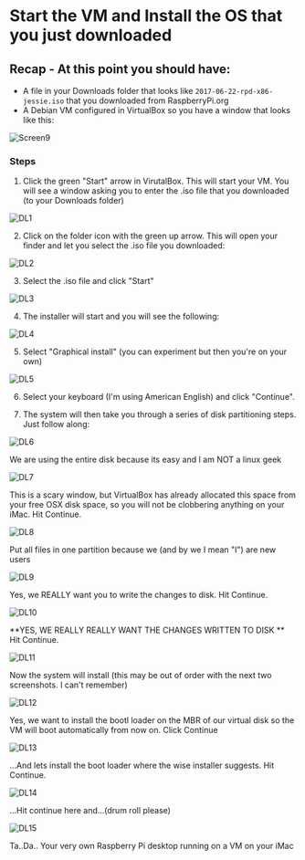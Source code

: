# Start the VM and Install the OS that you just downloaded

## Recap - At this point you should have:

* A file in your Downloads folder that looks like `2017-06-22-rpd-x86-jessie.iso` that you downloaded from RaspberryPi.org
* A Debian VM configured in VirtualBox so you have a window that looks like this:

![Screen9](https://user-images.githubusercontent.com/26580126/33409179-00bd6cce-d548-11e7-8f31-8fa99f4ef14a.png)

### Steps
1. Click the green "Start" arrow in VirutalBox.  This will start your VM.  You will see a window asking you to enter the .iso file that you downloaded (to your Downloads folder)

![DL1](https://user-images.githubusercontent.com/26580126/33412042-2f56bcb6-d557-11e7-9fdb-00dfb483a638.png)

2. Click on the folder icon with the green up arrow.  This will open your finder and let you select the .iso file you downloaded:

![DL2](https://user-images.githubusercontent.com/26580126/33412074-4a69ac66-d557-11e7-95d2-e5edacefa12f.png)

3. Select the .iso file and click "Start"

![DL3](https://user-images.githubusercontent.com/26580126/33412087-5ee2c15a-d557-11e7-9fc7-ac3046b8a2ec.png)

4. The installer will start and you will see the following:

![DL4](https://user-images.githubusercontent.com/26580126/33412119-7a878b16-d557-11e7-99bf-8b29125d8ae1.png)

5. Select "Graphical install" (you can experiment but then you're on your own)

![DL5](https://user-images.githubusercontent.com/26580126/33412139-8f35b696-d557-11e7-91b0-f5fc74261f79.png)

6. Select your keyboard (I'm using American English) and click "Continue".

7. The system will then take you through a series of disk partitioning steps.  Just follow along:

![DL6](https://user-images.githubusercontent.com/26580126/33412190-de333dfe-d557-11e7-8ace-806de8f5e155.png)

We are using the entire disk because its easy and I am NOT a linux geek

![DL7](https://user-images.githubusercontent.com/26580126/33412200-eca41d36-d557-11e7-95da-dfc783bbbfc2.png)

This is a scary window, but VirtualBox has already allocated this space from your free OSX disk space, so you will not be clobbering anything on your iMac.  Hit Continue.

![DL8](https://user-images.githubusercontent.com/26580126/33412206-fc411f50-d557-11e7-9ac2-8d34cc73eacf.png)

Put all files in one partition because we (and by we I mean "I") are new users

![DL9](https://user-images.githubusercontent.com/26580126/33412221-1070faa4-d558-11e7-92a4-1bdcf297fba1.png)

Yes, we REALLY want you to write the changes to disk.  Hit Continue.

![DL10](https://user-images.githubusercontent.com/26580126/33412238-23d40320-d558-11e7-8ac1-19ded77c43a6.png)

**YES, WE REALLY REALLY WANT THE CHANGES WRITTEN TO DISK **  Hit Continue.

![DL11](https://user-images.githubusercontent.com/26580126/33412298-773a8412-d558-11e7-8eee-35ec95305c56.png)

Now the system will install (this may be out of order with the next two screenshots. I can't remember)

![DL12](https://user-images.githubusercontent.com/26580126/33412318-90d41d8e-d558-11e7-8177-0bc675de972e.png)

Yes, we want to install the bootl loader on the MBR of our virtual disk so the VM will boot automatically from now on.  Click Continue

![DL13](https://user-images.githubusercontent.com/26580126/33412339-a27dccb0-d558-11e7-826f-528bc86b3818.png)

...And lets install the boot loader where the wise installer suggests.  Hit Continue.

![DL14](https://user-images.githubusercontent.com/26580126/33412356-c0dcf078-d558-11e7-96da-d608376b6977.png)

...Hit continue here and...(drum roll please)

![DL15](https://user-images.githubusercontent.com/26580126/33412369-d72887a2-d558-11e7-82c3-e0aa593ab899.png)

Ta..Da.. Your very own Raspberry Pi desktop running on a VM on your iMac




